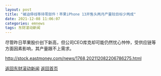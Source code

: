 ```yaml
---
layout: post
title: "被迫停线等待零部件！苹果iPhone 13开售头两月产量较目标少两成"
date: 2021-12-08 11:06:07
categories: emnews
tags: 东财滚动新闻
---
```


尽管昨日苹果股价创下新高，但公司CEO库克却可能仍然忧心忡忡，受供应链等方面因素影响，其产量跟不上需求。

<http://stock.eastmoney.com/news/1768,202112082206786275.html>

[返回东财滚动新闻](./emnews/)
[返回首页](./)